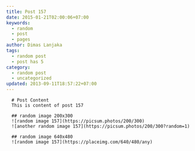 ```yaml
---
title: Post 157
date: 2015-01-21T02:00:06+07:00
keywords:
  - random
  - post
  - pages
author: Dimas Lanjaka
tags:
  - random post
  - post has 5
category:
  - random post
  - uncategorized
updated: 2013-09-11T18:57:22+07:00
---
```


      # Post Content
      This is content of post 157

      ## random image 200x300
      ![random image 157](https://picsum.photos/200/300)
      ![another random image 157](https://picsum.photos/200/300?random=1)

      ## random image 640x480
      ![random image 157](https://placeimg.com/640/480/any)
      